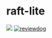 # raft-lite

![](https://github.com/PwzXxm/raft-lite/workflows/build/badge.svg)
[![reviewdog](https://github.com/PwzXxm/raft-lite/workflows/reviewdog/badge.svg?branch=master&event=push)](https://github.com/PwzXxm/raft-lite/actions?query=workflow%3Areviewdog+event%3Apush+branch%3Amaster)

